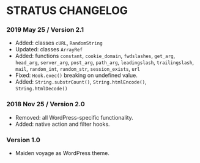 # STRATUS CHANGELOG #

### 2019 May 25 / Version 2.1
- Added: classes `cURL`, `RandomString`
- Updated: classes `ArrayRef`
- Added: functions `constant`, `cookie_domain`, `fwdslashes`, `get_arg`, `head_arg`, `server_arg`, `post_arg`, `path_arg`, `leadingslash`, `trailingslash`, `mail`, `random_int`, `random_str`, `session_exists`, `url`
- Fixed: `Hook.exec()` breaking on undefined value.
- Added: `String.substrCount()`, `String.htmlEncode()`, `String.htmlDecode()`

### 2018 Nov 25 / Version 2.0
- Removed: all WordPress-specific functionality.
- Added: native action and filter hooks.

### Version 1.0
- Maiden voyage as WordPress theme.